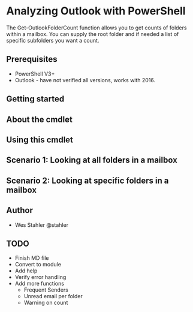 # Analyzing Outlook with PowerShell
The Get-OutlookFolderCount function allows you to get counts of folders within a mailbox.  You can supply the root folder and if needed a list of specific subfolders you want a count.

## Prerequisites
* PowerShell V3+
* Outlook - have not verified all versions, works with 2016.

## Getting started

## About the cmdlet

## Using this cmdlet

## Scenario 1: Looking at all folders in a mailbox

## Scenario 2: Looking at specific folders in a mailbox

## Author
* Wes Stahler @stahler

## TODO
* Finish MD file
* Convert to module
* Add help
* Verify error handling
* Add more functions
  * Frequent Senders
  * Unread email per folder
  * Warning on count
